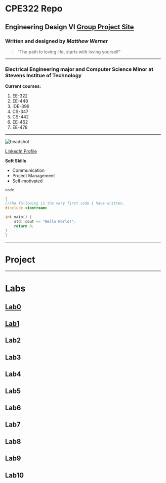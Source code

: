 # CPE322 Repo
## Engineering Design VI [Group Project Site](https://sites.google.com/stevens.edu/ee322-circuit-vanguard/home)
### Written and designed by *Matthew Werner*
> "The path to loving life, starts with loving yourself"
---
### Electrical Engineering major and Computer Science Minor at Stevens Institue of Technology
**Current courses:**
1. EE-322
2. EE-448
3. IDE-399
4. CS-347
5. CS-442
6. EE-462
7. EE-478

---
![headshot](https://github.com/user-attachments/assets/57ea0bc5-00d7-44ee-beab-4fbf49803a2a)

[LinkedIn Profile](www.linkedin.com/in/matthew-werner-883953240)

**Soft Skills**
- Communication
- Project Management
- Self-motivated 

`code`
```C
{
//The following is the very first code I have written.
#include <iostream>

int main() {
    std::cout << "Hello World!";
    return 0;
}
}
```
---
# Project
---
# Labs

## [Lab0](https://github.com/Mj-Werner/CPE322.git)

## [Lab1](lab1)

## Lab2

## Lab3

## Lab4

## Lab5

## Lab6

## Lab7

## Lab8

## Lab9

## Lab10
